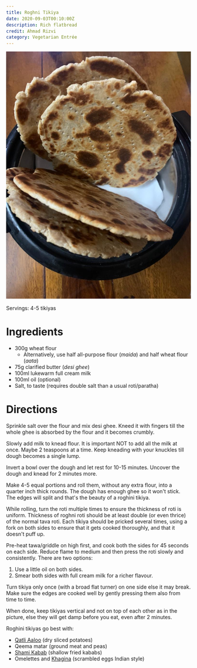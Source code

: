 ```yaml
---
title: Roghni Tikiya
date: 2020-09-03T00:10:00Z
description: Rich flatbread
credit: Ahmad Rizvi
category: Vegetarian Entrée
---
```

![tikiya](tikiya.jpeg)

Servings: 4-5 tikiyas

# Ingredients
- 300g wheat flour 
  - Alternatively, use half all-purpose flour (_maida_) and half wheat flour (_aata_)
- 75g clarified butter (_desi ghee_)
- 100ml lukewarm full cream milk
- 100ml oil (optional)
- Salt, to taste (requires double salt than a usual roti/paratha)

# Directions
Sprinkle salt over the flour and mix desi ghee. Kneed it with fingers till the whole ghee is absorbed by the flour and it becomes crumbly.

Slowly add milk to knead flour. It is important NOT to add all the milk at once. Maybe 2 teaspoons at a time. Keep kneading with your knuckles till dough becomes a single lump. 

Invert a bowl over the dough and let rest for 10-15 minutes. Uncover the dough and knead for 2 minutes more.

Make 4-5 equal portions and roll them, without any extra flour, into a quarter inch thick rounds. The dough has enough ghee so it won't stick. The edges will split and that's the beauty of a roghini tikiya.

While rolling, turn the roti multiple times to ensure the thickness of roti is uniform. Thickness of roghni roti should be at least double (or even thrice) of the normal tava roti. Each tikiya should be pricked several times, using a fork on both sides to ensure that it gets cooked thoroughly, and that it doesn't puff up.

Pre-heat tawa/griddle on high first, and cook both the sides for 45 seconds on each side. Reduce flame to medium and then press the roti slowly and consistently. There are two options:
1. Use a  little oil on both sides.
2. Smear both sides with full cream milk for a richer flavour. 

Turn tikiya only once (with a broad flat turner) on one side else it may break. Make sure the edges are cooked well by gently pressing them also from time to time.

When done, keep tikiyas vertical and not on top of each other as in the picture, else they will get damp before you eat, even after 2 minutes.

Roghini tikiyas go best with:
- [Qatli Aaloo](/qatli-aaloo) (dry sliced potatoes)
- Qeema matar (ground meat and peas)
- [Shami Kabab](/shami-kabab) (shallow fried kababs)
- Omelettes and [Khagina](/khagina) (scrambled eggs Indian style)
